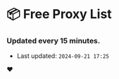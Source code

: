 # :package: Free Proxy List
### Updated every 15 minutes.

- Last updated: `2024-09-21 17:25`

:heart:
